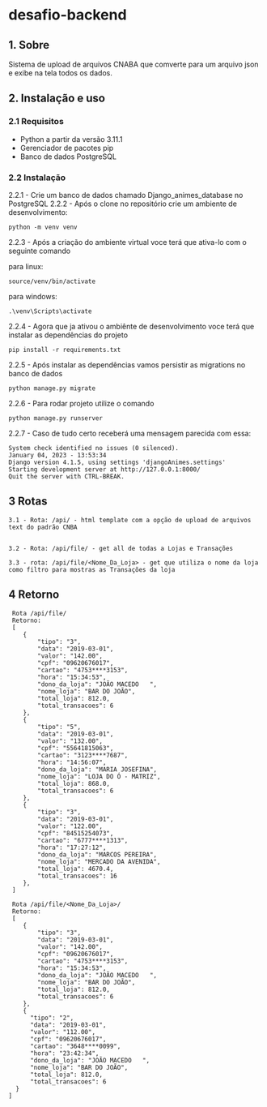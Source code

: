 # desafio-backend

## 1. Sobre

Sistema de upload de arquivos CNABA que comverte para um arquivo json e exibe na tela todos os dados.


## 2. Instalação e uso

### 2.1 Requisitos

- Python a partir da versão 3.11.1
- Gerenciador de pacotes pip
- Banco de dados PostgreSQL

### 2.2 Instalação

 2.2.1 - Crie um banco de dados chamado Django_animes_database no PostgreSQL
 2.2.2 - Após o clone no repositório crie um ambiente de desenvolvimento:
 ```
 python -m venv venv
 ```
 
 2.2.3 - Após a criação do ambiente virtual voce terá que ativa-lo com o seguinte comando
 
 para linux:
 ```
 source/venv/bin/activate
 ```
 
 para windows:
 ```
 .\venv\Scripts\activate
 ```
 
2.2.4 - Agora que ja ativou o ambiênte de desenvolvimento voce terá que instalar as dependências do projeto
```
pip install -r requirements.txt
```

2.2.5 - Após instalar as dependências vamos persistir as migrations no banco de dados
```
python manage.py migrate
```

2.2.6 - Para rodar projeto utilize o comando 
```
python manage.py runserver
``` 

2.2.7 - Caso de tudo certo receberá uma mensagem parecida com essa:

```
System check identified no issues (0 silenced).
January 04, 2023 - 13:53:34
Django version 4.1.5, using settings 'djangoAnimes.settings'
Starting development server at http://127.0.0.1:8000/
Quit the server with CTRL-BREAK.
```

## 3 Rotas
```
3.1 - Rota: /api/ - html template com a opção de upload de arquivos text do padrão CNBA

```
```

3.2 - Rota: /api/file/ - get all de todas a Lojas e Transações

```
```
3.3 - rota: /api/file/<Nome_Da_Loja> - get que utiliza o nome da loja como filtro para mostras as Transações da loja

```
## 4 Retorno

```
 Rota /api/file/
 Retorno:
 [
    {
        "tipo": "3",
        "data": "2019-03-01",
        "valor": "142.00",
        "cpf": "09620676017",
        "cartao": "4753****3153",
        "hora": "15:34:53",
        "dono_da_loja": "JOÃO MACEDO   ",
        "nome_loja": "BAR DO JOÃO",
        "total_loja": 812.0,
        "total_transacoes": 6
    }, 
    {
        "tipo": "5",
        "data": "2019-03-01",
        "valor": "132.00",
        "cpf": "55641815063",
        "cartao": "3123****7687",
        "hora": "14:56:07",
        "dono_da_loja": "MARIA JOSEFINA",
        "nome_loja": "LOJA DO Ó - MATRIZ",
        "total_loja": 868.0,
        "total_transacoes": 6
    },
    {
        "tipo": "3",
        "data": "2019-03-01",
        "valor": "122.00",
        "cpf": "84515254073",
        "cartao": "6777****1313",
        "hora": "17:27:12",
        "dono_da_loja": "MARCOS PEREIRA",
        "nome_loja": "MERCADO DA AVENIDA",
        "total_loja": 4670.4,
        "total_transacoes": 16
    },
 ]

 Rota /api/file/<Nome_Da_Loja>/
 Retorno:
 [
    {
        "tipo": "3",
        "data": "2019-03-01",
        "valor": "142.00",
        "cpf": "09620676017",
        "cartao": "4753****3153",
        "hora": "15:34:53",
        "dono_da_loja": "JOÃO MACEDO   ",
        "nome_loja": "BAR DO JOÃO",
        "total_loja": 812.0,
        "total_transacoes": 6
    },
    {
      "tipo": "2",
      "data": "2019-03-01",
      "valor": "112.00",
      "cpf": "09620676017",
      "cartao": "3648****0099",
      "hora": "23:42:34",
      "dono_da_loja": "JOÃO MACEDO   ",
      "nome_loja": "BAR DO JOÃO",
      "total_loja": 812.0,
      "total_transacoes": 6
  }
]
```
